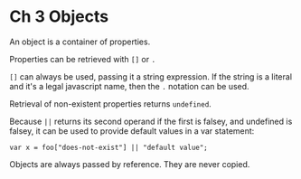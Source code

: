 Ch 3 Objects
==================

An object is a container of properties.

Properties can be retrieved with `[]` or `.`

`[]` can always be used, passing it a string expression. If the string is a literal and it's a legal javascript name, then the `.` notation can be used.

Retrieval of non-existent properties returns `undefined`.

Because `||` returns its second operand if the first is falsey, and undefined is falsey, it can be used to provide default values in a var statement:

```
var x = foo["does-not-exist"] || "default value";
```

Objects are always passed by reference. They are never copied.
